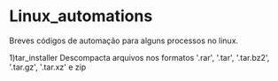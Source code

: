 # Linux_automations
Breves códigos de automação para alguns processos no linux.

1)tar_installer
  Descompacta arquivos nos formatos '.rar', '.tar', '.tar.bz2', '.tar.gz', '.tar.xz' e zip
